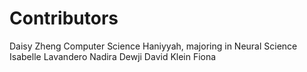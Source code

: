 # Contributors
Daisy Zheng Computer Science
Haniyyah, majoring in Neural Science
Isabelle Lavandero
Nadira Dewji 
David Klein
Fiona
